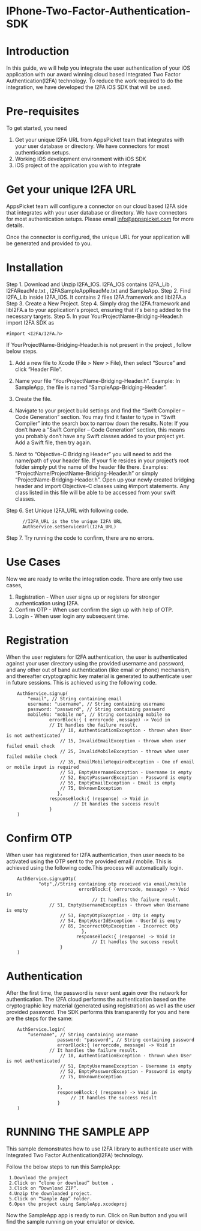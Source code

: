 # IPhone-Two-Factor-Authentication-SDK

Introduction
============

In this guide, we will help you integrate the user authentication of your iOS application with our award winning cloud based Integrated Two Factor Authentication(I2FA) technology. To reduce the work required to do the integration, we have developed the I2FA iOS SDK that will be used.


Pre-requisites
==============

To get started, you need

1. Get your unique I2FA URL from AppsPicket team that integrates with your user database or directory. We have connectors for most authentication setups.
2. Working iOS development environment with iOS SDK
3. iOS project of the application you wish to integrate

Get your unique I2FA URL
========================
AppsPicket team will configure a connector on our cloud based I2FA side that integrates with your user database or directory. We have connectors for most authentication setups. Please email info@appspicket.com  for more details.

Once the connector is configured, the unique URL for your application will be generated and provided to you.


Installation
============

Step 1. Download and Unzip I2FA_IOS. I2FA_IOS contains I2FA_Lib , I2FAReadMe.txt , I2FASampleAppReadMe.txt and SampleApp.
Step 2. Find I2FA_Lib inside I2FA_IOS. It contains 2 files I2FA.framework and libI2FA.a
Step 3. Create a New Project.
Step 4. Simply drag the I2FA.framework and libI2FA.a to your application's project, ensuring that it's being added to the necessary targets. 
Step 5. In your YourProjectName-Bridging-Header.h import I2FA SDK as 

	#import <I2FA/I2FA.h>

If YourProjectName-Bridging-Header.h is not present in the project , follow below steps.

1. Add a new file to Xcode (File > New > File), then select “Source” and click “Header File“.
2. Name your file “YourProjectName-Bridging-Header.h”.  Example: In SampleApp, the file is named “SampleApp-Bridging-Header”.
3. Create the file.
4. Navigate to your project build settings and find the “Swift Compiler – Code Generation” section.  You may find it faster to type in “Swift Compiler” into the search box to narrow down the results.  Note: If you don’t have a “Swift Compiler – Code Generation” section, this means you probably don’t have any Swift classes added to your project yet.  Add a Swift file, then try again.

5. Next to “Objective-C Bridging Header” you will need to add the name/path of your header file.  If your file resides in your project’s root folder simply put the name of the header file there.  Examples:  “ProjectName/ProjectName-Bridging-Header.h” or simply “ProjectName-Bridging-Header.h”.
Open up your newly created bridging header and import Objective-C classes using #import statements.  Any class listed in this file will be able to be accessed from your swift classes.


Step 6. Set Unique I2FA_URL with following code.
    
          //I2FA_URL is the the unique I2FA URL
          AuthService.setServiceUrl(I2FA_URL)
     
Step 7. Try running the code to confirm, there are no errors.


Use Cases
=========

Now we are ready to write the integration code. There are only two use cases,

1. Registration - When user signs up or registers for stronger authentication using I2FA.
2. Confirm OTP - When user confirm the sign up with help of OTP.
3. Login - When user login any subsequent time.


Registration
============

When the user registers for I2FA authentication, the user is authenticated against your user directory using the provided username and password, and any other out of band authentication (like email or phone) mechanism, and thereafter cryptographic key material is generated to authenticate user in future sessions. This is achieved using the following code.

		AuthService.signup(
			"email", // String containing email 
			username: "username", // String containing username
			password: "password", // String containing password
			mobileNo: "mobile no", // String containing mobile no
            		errorBlock:{ ( errorcode ,message) -> Void in
					// It handles the failure result.
      					// 10, AuthenticationException - thrown when User is not authenticated
      					// 15, InvalidEmailException - thrown when user failed email check
      					// 25, InvalidMobileException - throws when user failed mobile check
      					// 35, EmailMobileRequiredException - One of email or mobile input is required
      					// 51, EmptyUsernameException - Username is empty
      					// 52, EmptyPasswordException - Password is empty
      					// 55, EmptyEmailException - Email is empty
      					// 75, UnknownException 
                       },
            		responseBlock:{ (response) -> Void in
                			 // It handles the success result
        			}
        )

    
Confirm OTP
===========

When user has registered for I2FA authentication, then user needs to be activated using the OTP sent to the provided email / mobile. This is achieved using the following code.This process will automatically login.

		AuthService.signupOtp(
				"otp",//String containing otp received via email/mobile
                               errorBlock:{ (errorcode, message) -> Void in
                                	// It handles the failure result.
					// 51, EmptyUsernameException - thrown when Username is empty
    					// 53, EmptyOtpException - Otp is empty
    					// 54, EmptyUserIdException - UserId is empty
    					// 85, IncorrectOtpException - Incorrect Otp   
            					},
                              responseBlock:{ (response) -> Void in
                                	// It handles the success result
        				}
		)



Authentication
==============

After the first time, the password is never sent again over the network for authentication. The I2FA cloud performs the authentication based on the cryptographic key material (generated using registration) as well as the user provided password. The SDK performs this transparently for you and here are the steps for the same:

 		AuthService.login(
			"username", // String containing username 
                       password: "password", // String containing password
                       errorBlock:{ (errorcode, message) -> Void in
					// It handles the failure result.
      					// 10, AuthenticationException - thrown when User is not authenticated
      					// 51, EmptyUsernameException - Username is empty
      					// 52, EmptyPasswordException - Password is empty
      					// 75, UnknownException 
 
                       },
                       responseBlock:{ (response) -> Void in
                            // It handles the success result
                       }
		)


RUNNING THE SAMPLE APP
======================

This sample demonstrates how to use I2FA library to authenticate user with Integrated Two Factor Authentication(I2FA) technology. 

Follow the below steps to run this SampleApp:

     1.Download the project 
     2.Click on “clone or download” button .
     3.Click on “Download ZIP”.
     4.Unzip the downloaded project.
     5.Click on “Sample App” Folder. 
     6.Open the project using SampleApp.xcodeproj			
   

Now the  SampleApp app is ready to run. Click on Run button and you will find the sample running on your emulator or  device.
